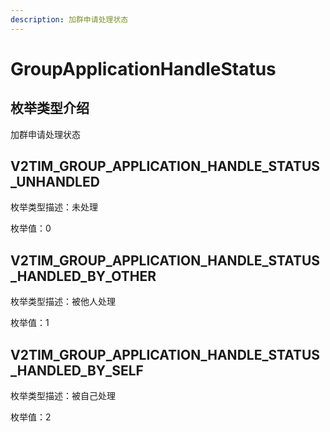 ```yaml
---
description: 加群申请处理状态
---
```


# GroupApplicationHandleStatus

## 枚举类型介绍

加群申请处理状态

## V2TIM\_GROUP\_APPLICATION\_HANDLE\_STATUS\_UNHANDLED

枚举类型描述：未处理

枚举值：0

## V2TIM\_GROUP\_APPLICATION\_HANDLE\_STATUS\_HANDLED\_BY\_OTHER

枚举类型描述：被他人处理

枚举值：1

## V2TIM\_GROUP\_APPLICATION\_HANDLE\_STATUS\_HANDLED\_BY\_SELF

枚举类型描述：被自己处理

枚举值：2
